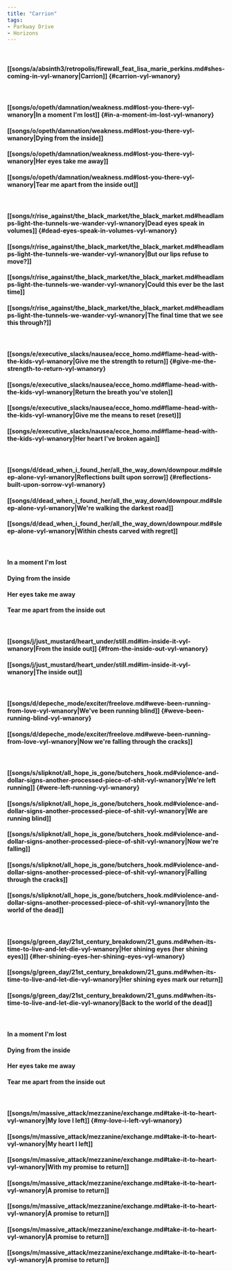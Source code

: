 ```yaml
---
title: "Carrion"
tags:
- Parkway Drive
- Horizons
---
```

&nbsp;
#### [[songs/a/absinth3/retropolis/firewall_feat_lisa_marie_perkins.md#shes-coming-in-vyl-wnanory|Carrion]] {#carrion-vyl-wnanory}
&nbsp;
#### [[songs/o/opeth/damnation/weakness.md#lost-you-there-vyl-wnanory|In a moment I'm lost]] {#in-a-moment-im-lost-vyl-wnanory}
#### [[songs/o/opeth/damnation/weakness.md#lost-you-there-vyl-wnanory|Dying from the inside]]
#### [[songs/o/opeth/damnation/weakness.md#lost-you-there-vyl-wnanory|Her eyes take me away]]
#### [[songs/o/opeth/damnation/weakness.md#lost-you-there-vyl-wnanory|Tear me apart from the inside out]]
&nbsp;
#### [[songs/r/rise_against/the_black_market/the_black_market.md#headlamps-light-the-tunnels-we-wander-vyl-wnanory|Dead eyes speak in volumes]] {#dead-eyes-speak-in-volumes-vyl-wnanory}
#### [[songs/r/rise_against/the_black_market/the_black_market.md#headlamps-light-the-tunnels-we-wander-vyl-wnanory|But our lips refuse to move?]]
#### [[songs/r/rise_against/the_black_market/the_black_market.md#headlamps-light-the-tunnels-we-wander-vyl-wnanory|Could this ever be the last time]]
#### [[songs/r/rise_against/the_black_market/the_black_market.md#headlamps-light-the-tunnels-we-wander-vyl-wnanory|The final time that we see this through?]]
&nbsp;
#### [[songs/e/executive_slacks/nausea/ecce_homo.md#flame-head-with-the-kids-vyl-wnanory|Give me the strength to return]] {#give-me-the-strength-to-return-vyl-wnanory}
#### [[songs/e/executive_slacks/nausea/ecce_homo.md#flame-head-with-the-kids-vyl-wnanory|Return the breath you've stolen]]
#### [[songs/e/executive_slacks/nausea/ecce_homo.md#flame-head-with-the-kids-vyl-wnanory|Give me the means to reset (reset)]]
#### [[songs/e/executive_slacks/nausea/ecce_homo.md#flame-head-with-the-kids-vyl-wnanory|Her heart I've broken again]]
&nbsp;
#### [[songs/d/dead_when_i_found_her/all_the_way_down/downpour.md#sleep-alone-vyl-wnanory|Reflections built upon sorrow]] {#reflections-built-upon-sorrow-vyl-wnanory}
#### [[songs/d/dead_when_i_found_her/all_the_way_down/downpour.md#sleep-alone-vyl-wnanory|We're walking the darkest road]]
#### [[songs/d/dead_when_i_found_her/all_the_way_down/downpour.md#sleep-alone-vyl-wnanory|Within chests carved with regret]]
&nbsp;
#### In a moment I'm lost
#### Dying from the inside
#### Her eyes take me away
#### Tear me apart from the inside out
&nbsp;
#### [[songs/j/just_mustard/heart_under/still.md#im-inside-it-vyl-wnanory|From the inside out]] {#from-the-inside-out-vyl-wnanory}
#### [[songs/j/just_mustard/heart_under/still.md#im-inside-it-vyl-wnanory|The inside out]]
&nbsp;
#### [[songs/d/depeche_mode/exciter/freelove.md#weve-been-running-from-love-vyl-wnanory|We've been running blind]] {#weve-been-running-blind-vyl-wnanory}
#### [[songs/d/depeche_mode/exciter/freelove.md#weve-been-running-from-love-vyl-wnanory|Now we're falling through the cracks]]
&nbsp;
#### [[songs/s/slipknot/all_hope_is_gone/butchers_hook.md#violence-and-dollar-signs-another-processed-piece-of-shit-vyl-wnanory|We're left running]] {#were-left-running-vyl-wnanory}
#### [[songs/s/slipknot/all_hope_is_gone/butchers_hook.md#violence-and-dollar-signs-another-processed-piece-of-shit-vyl-wnanory|We are running blind]]
#### [[songs/s/slipknot/all_hope_is_gone/butchers_hook.md#violence-and-dollar-signs-another-processed-piece-of-shit-vyl-wnanory|Now we're falling]]
#### [[songs/s/slipknot/all_hope_is_gone/butchers_hook.md#violence-and-dollar-signs-another-processed-piece-of-shit-vyl-wnanory|Falling through the cracks]]
#### [[songs/s/slipknot/all_hope_is_gone/butchers_hook.md#violence-and-dollar-signs-another-processed-piece-of-shit-vyl-wnanory|Into the world of the dead]]
&nbsp;
#### [[songs/g/green_day/21st_century_breakdown/21_guns.md#when-its-time-to-live-and-let-die-vyl-wnanory|Her shining eyes (her shining eyes)]] {#her-shining-eyes-her-shining-eyes-vyl-wnanory}
#### [[songs/g/green_day/21st_century_breakdown/21_guns.md#when-its-time-to-live-and-let-die-vyl-wnanory|Her shining eyes mark our return]]
#### [[songs/g/green_day/21st_century_breakdown/21_guns.md#when-its-time-to-live-and-let-die-vyl-wnanory|Back to the world of the dead]]
&nbsp;
#### In a moment I'm lost
#### Dying from the inside
#### Her eyes take me away
#### Tear me apart from the inside out
&nbsp;
#### [[songs/m/massive_attack/mezzanine/exchange.md#take-it-to-heart-vyl-wnanory|My love I left]] {#my-love-i-left-vyl-wnanory}
#### [[songs/m/massive_attack/mezzanine/exchange.md#take-it-to-heart-vyl-wnanory|My heart I left]]
#### [[songs/m/massive_attack/mezzanine/exchange.md#take-it-to-heart-vyl-wnanory|With my promise to return]]
#### [[songs/m/massive_attack/mezzanine/exchange.md#take-it-to-heart-vyl-wnanory|A promise to return]]
#### [[songs/m/massive_attack/mezzanine/exchange.md#take-it-to-heart-vyl-wnanory|A promise to return]]
#### [[songs/m/massive_attack/mezzanine/exchange.md#take-it-to-heart-vyl-wnanory|A promise to return]]
#### [[songs/m/massive_attack/mezzanine/exchange.md#take-it-to-heart-vyl-wnanory|A promise to return]]
